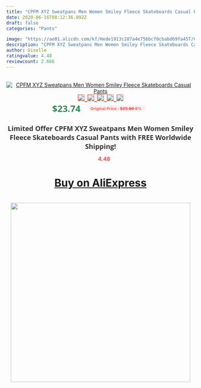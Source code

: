 ```yaml
---
title: "CPFM XYZ Sweatpans Men Women Smiley Fleece Skateboards Casual Pants"
date: 2020-06-16T08:12:36.892Z
draft: false
categories: "Pants"

image: "https://ae01.alicdn.com/kf/Hede1913c287a4e75bbcf0cbabd69fa45T/CPFM-XYZ-Sweatpans-Men-Women-Smiley-Fleece-Skateboards-Casual-Pants.jpg"
description: "CPFM XYZ Sweatpans Men Women Smiley Fleece Skateboards Casual Pants"
author: Giselle
ratingvalue: 4.48
reviewcount: 2.666
---
```

<br>
<div style="text-align: center;">
<a href="https://s.click.aliexpress.com/e/_ArSGHR" target="_blank" rel="nofollow noopener noreferrer"><img alt="CPFM XYZ Sweatpans Men Women Smiley Fleece Skateboards Casual Pants" class="magnifier-image" src="https://ae01.alicdn.com/kf/Hede1913c287a4e75bbcf0cbabd69fa45T/CPFM-XYZ-Sweatpans-Men-Women-Smiley-Fleece-Skateboards-Casual-Pants.jpg_640x640.jpg">
<br>
<img style="border:1px solid salmon" src="https://ae01.alicdn.com/kf/Hede1913c287a4e75bbcf0cbabd69fa45T/CPFM-XYZ-Sweatpans-Men-Women-Smiley-Fleece-Skateboards-Casual-Pants.jpg_120x120.jpg">&nbsp;&nbsp;<img style="border:1px solid salmon" src="https://ae01.alicdn.com/kf/H8d84475bcae74b3b85c7e272d5448c65V/CPFM-XYZ-Sweatpans-Men-Women-Smiley-Fleece-Skateboards-Casual-Pants.jpg_120x120.jpg">&nbsp;&nbsp;<img style="border:1px solid salmon" src="https://ae01.alicdn.com/kf/H6505722c0392459686c2d02f18133a886/CPFM-XYZ-Sweatpans-Men-Women-Smiley-Fleece-Skateboards-Casual-Pants.jpg_120x120.jpg">&nbsp;&nbsp;<img style="border:1px solid salmon" src="https://ae01.alicdn.com/kf/H37641b3bddd14c0eb32ef1a62028f52bo/CPFM-XYZ-Sweatpans-Men-Women-Smiley-Fleece-Skateboards-Casual-Pants.jpg_120x120.jpg">&nbsp;&nbsp;<img style="border:1px solid salmon" src="https://ae01.alicdn.com/kf/He327b16cd8e04967ba10932676989140y/CPFM-XYZ-Sweatpans-Men-Women-Smiley-Fleece-Skateboards-Casual-Pants.jpg_120x120.jpg"></a></div><br0>
<div style="text-align: center;"><span style="background-color: white; border: 0px; box-sizing: border-box; color: seagreen; display: inline-block; font-family: &quot;open sans&quot; , &quot;arial&quot; , &quot;helvetica&quot; , sans-serif , &quot;heiti&quot;; font-size: 24px; font-stretch: inherit; font-weight: 700; line-height: inherit; margin: 0px 10px 0px 0px; padding: 0px; vertical-align: middle;">$23.74 </span>
<span style="background: rgb(255 , 241 , 241); border-radius: 3px; border: 0px; box-sizing: border-box; color: #ff4747; display: inline-block; font-family: inherit; font-size: 12px; font-stretch: inherit; font-style: inherit; font-variant: inherit; font-weight: 600; line-height: inherit; margin: 0px; padding: 2px 5px; transform: scale(0.9); vertical-align: middle;">Original Price : <b style="text-decoration: line-through;">$25.80 </b> 8%&nbsp;&nbsp;</span></div>
<h1 style="color: #333333; display: inline-block; font-family: &quot;open sans&quot; , &quot;arial&quot; , &quot;helvetica&quot; , sans-serif , &quot;heiti&quot;; font-size: 18px; font-stretch: inherit; font-weight: 700; text-align: center;">Limited Offer CPFM XYZ Sweatpans Men Women Smiley Fleece Skateboards Casual Pants with FREE Worldwide Shipping!</h1>
<div style="color: #ff4747; text-align: center;">
<img src="https://4.bp.blogspot.com/-M0ZcTcb-5uY/XleCXlxnR4I/AAAAAAAAAEc/OrjgMkXV1oMQFaCRZj5HQwOCBcu3w1FegCPcBGAYYCw/s1600/star.png" style="height: 15px;">&nbsp;<b>4.48</b></div>
<div class="button_cont" align="center"><a class="buynow_a" href="https://s.click.aliexpress.com/e/_ArSGHR" target="_blank" rel="nofollow noopener noreferrer"><H1>Buy on AliExpress</H1></a></div><br>
<div class="separator" style="clear: both; text-align: center;">
<img src="https://lh3.googleusercontent.com/-pTy5HemUv9M/XlePHvY0dAI/AAAAAAAAAE4/0nX5iRUoIWY8eMW9Dpxeirr157OZliDIgCLcBGAsYHQ/s1600/badge.gif" width="480">
</div>
